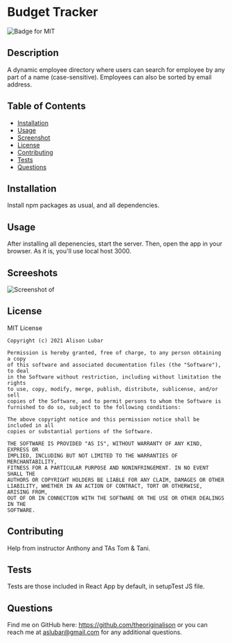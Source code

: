 # Budget Tracker
![Badge for MIT](https://img.shields.io/badge/license-MIT-green)

## Description
A dynamic employee directory where users can search for employee by any part of a name (case-sensitive). Employees can also be sorted by email address.

## Table of Contents
* [Installation](#installation)
* [Usage](#usage)
* [Screenshot](#screenshot)
* [License](#license)
* [Contributing](#contributing)
* [Tests](#tests)
* [Questions](#questions)
  
## Installation
Install npm packages as usual, and all dependencies.

## Usage
After installing all depenencies, start the server. Then, open the app in your browser. As it is, you'll use local host 3000.

## Screeshots
![Screenshot of ](.)

## License
MIT License

    Copyright (c) 2021 Alison Lubar
    
    Permission is hereby granted, free of charge, to any person obtaining a copy
    of this software and associated documentation files (the "Software"), to deal
    in the Software without restriction, including without limitation the rights
    to use, copy, modify, merge, publish, distribute, sublicense, and/or sell
    copies of the Software, and to permit persons to whom the Software is
    furnished to do so, subject to the following conditions:
    
    The above copyright notice and this permission notice shall be included in all
    copies or substantial portions of the Software.
    
    THE SOFTWARE IS PROVIDED "AS IS", WITHOUT WARRANTY OF ANY KIND, EXPRESS OR
    IMPLIED, INCLUDING BUT NOT LIMITED TO THE WARRANTIES OF MERCHANTABILITY,
    FITNESS FOR A PARTICULAR PURPOSE AND NONINFRINGEMENT. IN NO EVENT SHALL THE
    AUTHORS OR COPYRIGHT HOLDERS BE LIABLE FOR ANY CLAIM, DAMAGES OR OTHER
    LIABILITY, WHETHER IN AN ACTION OF CONTRACT, TORT OR OTHERWISE, ARISING FROM,
    OUT OF OR IN CONNECTION WITH THE SOFTWARE OR THE USE OR OTHER DEALINGS IN THE
    SOFTWARE.

## Contributing
Help from instructor Anthony and TAs Tom & Tani.

## Tests
Tests are those included in React App by default, in setupTest JS file.

## Questions
Find me on GitHub here: https://github.com/theoriginalison
or you can reach me at aslubar@gmail.com for any additional questions.

